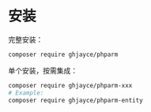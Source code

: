 
# 安装

完整安装：

```bash
composer require ghjayce/phparm
```

单个安装，按需集成：
```bash
composer require ghjayce/phparm-xxx
# Example:
composer require ghjayce/phparm-entity
```